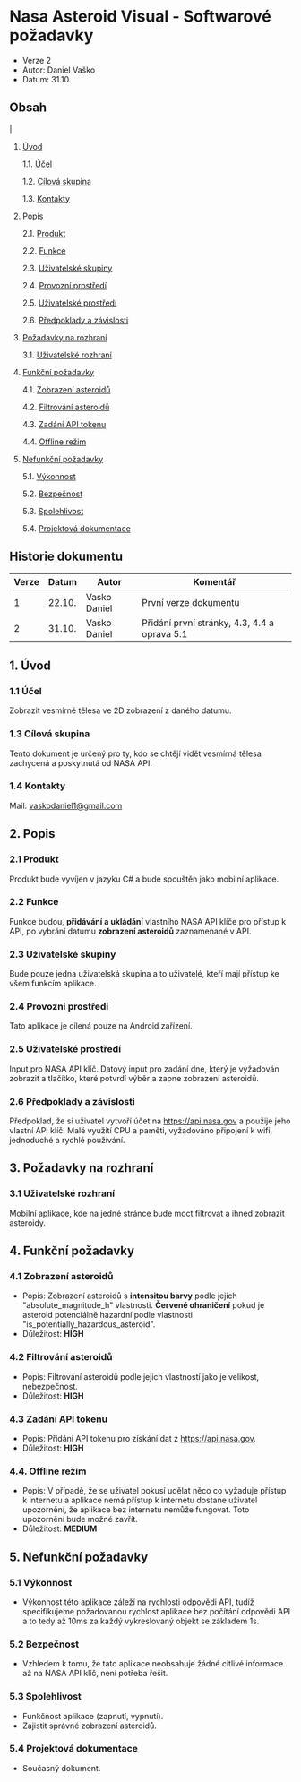 # Nasa Asteroid Visual - Softwarové požadavky

- Verze 2
- Autor: Daniel Vaško
- Datum: 31.10.

<div style="page-break-after: always;"></div>

## Obsah
|
1. [Úvod](#1-Úvod)

   1.1. [Účel](#11-Účel)

   1.2. [Cílová skupina](#13-Cílová-skupina)

   1.3. [Kontakty](#14-Kontakty)

2. [Popis](#2-Popis)

   2.1. [Produkt](#21-Produkt)

   2.2. [Funkce](#22-Funkce)

   2.3. [Uživatelské skupiny](#23-Uživatelské-skupiny)

   2.4. [Provozní prostředí](#24-Provozní-prostředí)

   2.5. [Uživatelské prostředí](#25-Uživatelské-prostředí)

   2.6. [Předpoklady a závislosti](#26-Předpoklady-a-závislosti)

3. [Požadavky na rozhraní](#3-Požadavky-na-rozhraní)

   3.1. [Uživatelské rozhraní](#31-Uživatelské-rozhraní)

4. [Funkční požadavky](#4-Funkční-požadavky)

   4.1. [Zobrazení asteroidů](#41-Zobrazení-asteroidů)

   4.2. [Filtrování asteroidů](#42-Filtrování-asteroidů)

   4.3. [Zadání API tokenu](#43-Zadání-API-tokenu)

   4.4. [Offline režim](#44-Offline-režim)

5. [Nefunkční požadavky](#5-Nefunkční-požadavky)

   5.1. [Výkonnost](#51-Výkonnost)

   5.2. [Bezpečnost](#52-Bezpečnost)

   5.3. [Spolehlivost](#53-Spolehlivost)

   5.4. [Projektová dokumentace](#54-Projektová-dokumentace)

<div style="page-break-after: always;"></div>

## Historie dokumentu

| Verze | Datum | Autor          | Komentář                          |
|-------|-------|--------|-----------------------------------|
| 1     | 22.10. |Vasko Daniel    | První verze dokumentu            |
| 2     | 31.10. |Vasko Daniel    | Přidání první stránky, 4.3, 4.4 a oprava 5.1|

## 1. Úvod

### 1.1 Účel

Zobrazit vesmírné tělesa ve 2D zobrazení z daného datumu.

### 1.3 Cílová skupina

Tento dokument je určený pro ty, kdo se chtějí vidět vesmírná tělesa zachycená a poskytnutá od NASA API.

### 1.4 Kontakty

Mail: <vaskodaniel1@gmail.com>

## 2. Popis

### 2.1 Produkt

Produkt bude vyvíjen v jazyku C# a bude spouštěn jako mobilní aplikace.

### 2.2 Funkce

Funkce budou, **přidávání a ukládání** vlastního NASA API klíče pro přístup k API, po vybrání datumu **zobrazení asteroidů** zaznamenané v API.

### 2.3 Uživatelské skupiny

Bude pouze jedna uživatelská skupina a to uživatelé, kteří mají přístup ke všem funkcím aplikace.

### 2.4 Provozní prostředí

Tato aplikace je cílená pouze na Android zařízení.

### 2.5 Uživatelské prostředí

Input pro NASA API klíč. Datový input pro zadání dne, který je vyžadován zobrazit a tlačítko, které potvrdí výběr a zapne zobrazení asteroidů.

### 2.6 Předpoklady a závislosti

Předpoklad, že si uživatel vytvoří účet na <https://api.nasa.gov> a použije jeho vlastní API klíč. Malé využití CPU a paměti, vyžadováno připojení k wifi, jednoduché a rychlé používání.

## 3. Požadavky na rozhraní

### 3.1 Uživatelské rozhraní

Mobilní aplikace, kde na jedné stránce bude moct filtrovat a ihned zobrazit asteroidy.

## 4. Funkční požadavky

### 4.1 Zobrazení asteroidů

- Popis: Zobrazení asteroidů s **intensitou barvy** podle jejich "absolute_magnitude_h" vlastnosti. **Červené ohraničení** pokud je asteroid potenciálně hazardní podle vlastnosti "is_potentially_hazardous_asteroid".
- Důležitost: **HIGH**

### 4.2 Filtrování asteroidů

- Popis: Filtrování asteroidů podle jejich vlastností jako je velikost, nebezpečnost.
- Důležitost: **HIGH**

### 4.3 Zadání API tokenu

- Popis: Přidání API tokenu pro získání dat z <https://api.nasa.gov>.
- Důležitost: **HIGH**

### 4.4. Offline režim

- Popis: V případě, že se uživatel pokusí udělat něco co vyžaduje přístup k internetu a aplikace nemá přístup k internetu dostane uživatel upozornění, že aplikace bez internetu nemůže fungovat. Toto upozornění bude možné zavřít.
- Důležitost: **MEDIUM**

<div style="page-break-after: always;"></div>

## 5. Nefunkční požadavky

### 5.1 Výkonnost

- Výkonnost této aplikace záleží na rychlosti odpovědi API, tudíž specifikujeme požadovanou rychlost aplikace bez počítání odpovědi API a to tedy až 10ms za každý vykreslovaný objekt se základem 1s.

### 5.2 Bezpečnost

- Vzhledem k tomu, že tato aplikace neobsahuje žádné citlivé informace až na NASA API klíč, není potřeba řešit.

### 5.3 Spolehlivost

- Funkčnost aplikace (zapnutí, vypnutí).
- Zajistit správné zobrazení asteroidů.

### 5.4 Projektová dokumentace

- Současný dokument.
